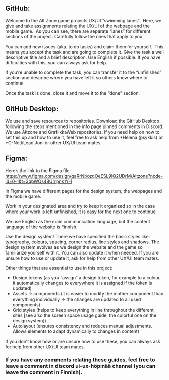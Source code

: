 ## GitHub:
Welcome to the Alt Zone game projects UX/UI “swimming lanes”.  Here, we give and take assignments relating the UX/UI of the webpage and the mobile game.  As you can see, there are separate “lanes” for different sections of the project. Carefully follow the ones that apply to you.

You can add new issues (aka. to do tasks) and claim them for yourself.  This means you accept the task and are going to complete it. Give the task a well descriptive title and a brief description. Use English if possible. If you have difficulties with this, you can always ask for help.

If you’re unable to complete the task, you can transfer it to the “unfinished” section and describe where you have left it so others know where to continue.

Once the task is done, close it and move it to the “done” section.



## GitHub Desktop:
We use and save resources to repositories.
Download the GitHub Desktop following the steps mentioned in the info page pinned comments in Discord.
We use Altzone and GrafiikkaWeb repositories.
If you need help on how to set this up and how to use it, feel free to ask help from *Helena (psykkis) or 
*C-NettiLead Joni or other UX/UI team mates.



## Figma:
Here’s the link to the Figma file:
https://www.figma.com/design/qaRrNbozqOeESL9lQ2UDrM/Altzone?node-id=0-1&t=3qbWOs48Urrpnk1Y-1

In Figma we have different pages for the design system, the webpages and the mobile game. 

Work in your designated area and try to keep it organized so in the case where your work is left unfinished, it is easy for the next one to continue.

We use English as the main communication language, but the content language of the website is Finnish.

Use the design system! There we have specified the basic styles like: typography, colours, spacing, corner radius, line styles and shadows. The design system evolves as we design the website and the game so familiarize yourself with it. You can also update it when needed. If you are unsure how to use or update it, ask for help from other UX/UI team mates.

Other things that are essential to use in this project:

- Design tokens (as you “assign” a design token, for example to a colour, it automatically changes to everywhere it is assigned if the token is updated)
- Assets -> components (it is easier to modify the mother component than everything individually -> the changes are updated to all used components)
- Grid styles (helps to keep everything in line throughout the different sites [see also the screen space usage guide, the colorful one on the design system])
- Autolayout (ensures consistency and reduces manual adjustments. Allows elements to adapt dynamically to changes in content)

If you don’t know how or are unsure how to use these, you can always ask for help from other UX/UI team mates.



### If you have any comments relating these guides, feel free to leave a comment in discord ui-ux-höpinää channel (you can leave the comment in Finnish).
